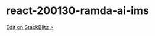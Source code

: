 # react-200130-ramda-ai-ims

[Edit on StackBlitz ⚡️](https://stackblitz.com/edit/react-200130-ramda-ai-ims)